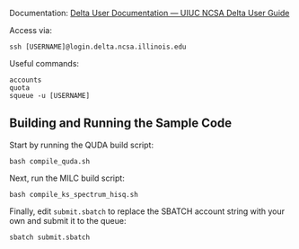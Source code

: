 Documentation: [Delta User Documentation &mdash; UIUC NCSA Delta User Guide](https://docs.ncsa.illinois.edu/systems/delta/en/latest/index.html)

Access via:

    ssh [USERNAME]@login.delta.ncsa.illinois.edu

Useful commands:

    accounts
    quota
    squeue -u [USERNAME]

## Building and Running the Sample Code

Start by running the QUDA build script:

```
bash compile_quda.sh
```

Next, run the MILC build script:

```
bash compile_ks_spectrum_hisq.sh
```

Finally, edit `submit.sbatch` to replace the SBATCH account string with your own and submit it to the queue:

```
sbatch submit.sbatch
```

